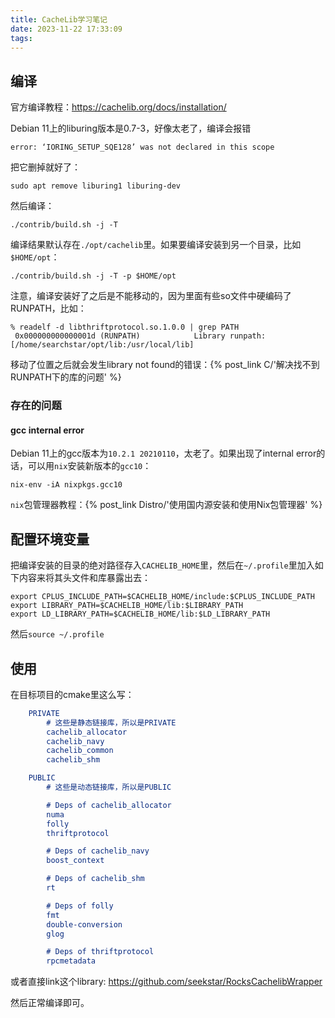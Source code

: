 ```yaml
---
title: CacheLib学习笔记
date: 2023-11-22 17:33:09
tags:
---
```


## 编译

官方编译教程：<https://cachelib.org/docs/installation/>

Debian 11上的liburing版本是0.7-3，好像太老了，编译会报错

```text
error: ‘IORING_SETUP_SQE128’ was not declared in this scope
```

把它删掉就好了：

```shell
sudo apt remove liburing1 liburing-dev
```

然后编译：

```shell
./contrib/build.sh -j -T
```

编译结果默认存在`./opt/cachelib`里。如果要编译安装到另一个目录，比如`$HOME/opt`：

```shell
./contrib/build.sh -j -T -p $HOME/opt
```

注意，编译安装好了之后是不能移动的，因为里面有些so文件中硬编码了RUNPATH，比如：

```text
% readelf -d libthriftprotocol.so.1.0.0 | grep PATH
 0x000000000000001d (RUNPATH)            Library runpath: [/home/searchstar/opt/lib:/usr/local/lib]
```

移动了位置之后就会发生library not found的错误：{% post_link C/'解决找不到RUNPATH下的库的问题' %}

### 存在的问题

#### gcc internal error

Debian 11上的gcc版本为`10.2.1 20210110`，太老了。如果出现了internal error的话，可以用`nix`安装新版本的`gcc10`：

```shell
nix-env -iA nixpkgs.gcc10
```

`nix`包管理器教程：{% post_link Distro/'使用国内源安装和使用Nix包管理器' %}

## 配置环境变量

把编译安装的目录的绝对路径存入`CACHELIB_HOME`里，然后在`~/.profile`里加入如下内容来将其头文件和库暴露出去：

```shell
export CPLUS_INCLUDE_PATH=$CACHELIB_HOME/include:$CPLUS_INCLUDE_PATH
export LIBRARY_PATH=$CACHELIB_HOME/lib:$LIBRARY_PATH
export LD_LIBRARY_PATH=$CACHELIB_HOME/lib:$LD_LIBRARY_PATH
```

然后`source ~/.profile`

## 使用

在目标项目的cmake里这么写：

```cmake
	PRIVATE
		# 这些是静态链接库，所以是PRIVATE
		cachelib_allocator
		cachelib_navy
		cachelib_common
		cachelib_shm

	PUBLIC
		# 这些是动态链接库，所以是PUBLIC

		# Deps of cachelib_allocator
		numa
		folly
		thriftprotocol

		# Deps of cachelib_navy
		boost_context

		# Deps of cachelib_shm
		rt

		# Deps of folly
		fmt
		double-conversion
		glog

		# Deps of thriftprotocol
		rpcmetadata
```

或者直接link这个library: <https://github.com/seekstar/RocksCachelibWrapper>

然后正常编译即可。
